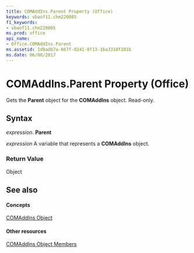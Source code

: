 ```yaml
---
title: COMAddIns.Parent Property (Office)
keywords: vbaof11.chm220005
f1_keywords:
- vbaof11.chm220005
ms.prod: office
api_name:
- Office.COMAddIns.Parent
ms.assetid: 1d0adb7a-867f-0241-8f13-1ba3310f201b
ms.date: 06/08/2017
---
```



# COMAddIns.Parent Property (Office)

Gets the **Parent** object for the **COMAddIns** object. Read-only.


## Syntax

 _expression_. **Parent**

 _expression_ A variable that represents a **COMAddIns** object.


### Return Value

Object


## See also


#### Concepts


[COMAddIns Object](comaddins-object-office.md)
#### Other resources


[COMAddIns Object Members](comaddins-members-office.md)

